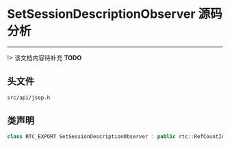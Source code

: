 # SetSessionDescriptionObserver 源码分析

---

!> 该文档内容待补充 **TODO**

## 头文件

```bash
src/api/jsep.h
```

## 类声明

```cpp
class RTC_EXPORT SetSessionDescriptionObserver : public rtc::RefCountInterface
```